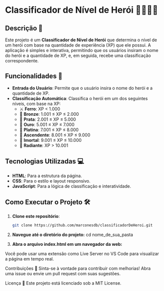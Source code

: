 # Classificador de Nível de Herói 🦸‍♂️🦸‍♀️

## Descrição 📜

Este projeto é um **Classificador de Nível de Herói** que determina o nível de um herói com base na quantidade de experiência (XP) que ele possui. A aplicação é simples e interativa, permitindo que os usuários insiram o nome do herói e a quantidade de XP, e, em seguida, recebe uma classificação correspondente.

## Funcionalidades 🚀

- **Entrada do Usuário**: Permite que o usuário insira o nome do herói e a quantidade de XP.
- **Classificação Automática**: Classifica o herói em um dos seguintes níveis, com base na XP:
  - ⚔️ **Ferro**: XP < 1.000
  - 🥉 **Bronze**: 1.001 ≤ XP ≤ 2.000
  - 🥈 **Prata**: 2.001 ≤ XP ≤ 5.000
  - 🥇 **Ouro**: 5.001 ≤ XP ≤ 7.000
  - 💎 **Platina**: 7.001 ≤ XP ≤ 8.000
  - 🌟 **Ascendente**: 8.001 ≤ XP ≤ 9.000
  - 👑 **Imortal**: 9.001 ≤ XP ≤ 10.000
  - 🌈 **Radiante**: XP > 10.001

## Tecnologias Utilizadas 💻

- **HTML**: Para a estrutura da página.
- **CSS**: Para o estilo e layout responsivo.
- **JavaScript**: Para a lógica de classificação e interatividade.

## Como Executar o Projeto 🛠️

1. **Clone este repositório**:
   ```bash
   git clone https://github.com/marconesdb/classificadorDeHeroi.git
2. **Navegue até o diretório do projeto:**
   cd nome_de_sua_pasta

3. **Abra o arquivo index.html em um navegador da web:**

Você pode usar uma extensão como Live Server no VS Code para visualizar a página em tempo real.

Contribuições 🤝
Sinta-se à vontade para contribuir com melhorias! Abra uma issue ou envie um pull request com suas sugestões.

Licença 📄
Este projeto está licenciado sob a MIT License.

